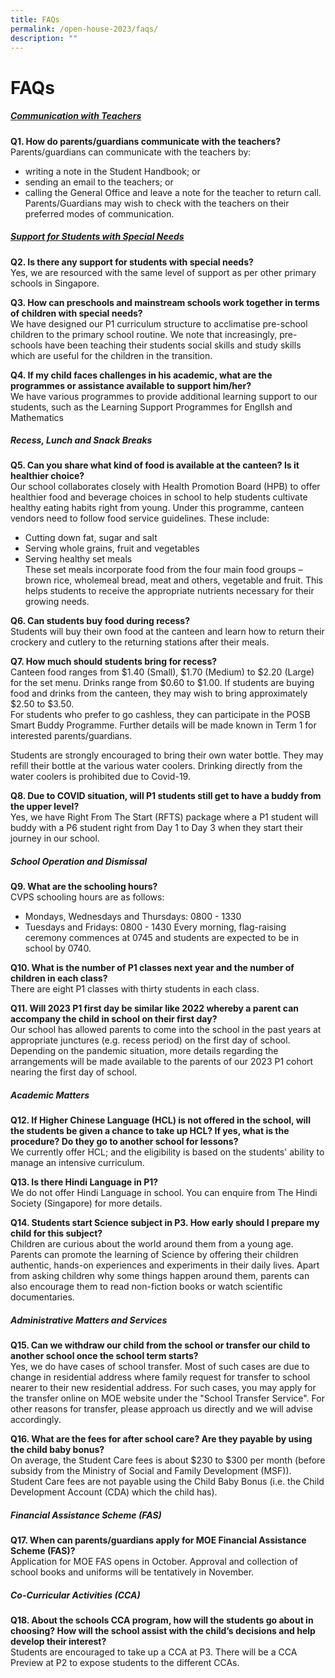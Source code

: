 ```yaml
---
title: FAQs
permalink: /open-house-2023/faqs/
description: ""
---
```

# FAQs
##### <u>Communication with Teachers</u>
**Q1. How do parents/guardians communicate with the teachers?** <br>
Parents/guardians can communicate with the teachers by:<br>
* writing a note in the Student Handbook; or
* sending an email to the teachers; or
* calling the General Office and leave a note for the teacher to return call.
Parents/Guardians may wish to check with the teachers on their preferred modes of communication.

##### <u>Support for Students with Special Needs </u><br>
**Q2. Is there any support for students with special needs?** <br>
Yes, we are resourced with the same level of support as per other primary schools in Singapore.

**Q3. How can preschools and mainstream schools work together in terms of children with special needs?**<br>
We have designed our P1 curriculum structure to acclimatise pre-school children to the primary school routine. We note that increasingly, pre-schools have been teaching their students social skills and study skills which are useful for the children in the transition.

**Q4. If my child faces challenges in his academic, what are the programmes or assistance available to support him/her?**<br>
We have various programmes to provide additional learning support to our students, such as the Learning Support Programmes for Engllsh and Mathematics
 
##### Recess, Lunch and Snack Breaks
**Q5. Can you share what kind of food is available at the canteen? Is it healthier choice?** <br>
Our school collaborates closely with Health Promotion Board (HPB) to offer healthier food and beverage choices in school to help students cultivate healthy eating habits right from young.
Under this programme, canteen vendors need to follow food service guidelines. These include: <br>
* Cutting down fat, sugar and salt
* Serving whole grains, fruit and vegetables
* Serving healthy set meals <br>
These set meals incorporate food from the four main food groups – brown rice, wholemeal bread, meat and others, vegetable and fruit. This helps students to receive the appropriate nutrients necessary for their growing needs.

**Q6. Can students buy food during recess?** <br>
Students will buy their own food at the canteen and learn how to return their crockery and cutlery to the returning stations after their meals.

**Q7. How much should students bring for recess?** <br>
Canteen food ranges from $1.40 (Small), $1.70 (Medium) to $2.20 (Large) for the set menu. Drinks range from $0.60 to $1.00. If students are buying food and drinks from the canteen, they may wish to bring approximately $2.50 to $3.50. <br>
For students who prefer to go cashless, they can participate in the POSB Smart Buddy Programme. Further details will be made known in Term 1 for interested parents/guardians. <br>

Students are strongly encouraged to bring their own water bottle. They may refill their bottle at the various water coolers. Drinking directly from the water coolers is prohibited due to Covid-19.

**Q8. Due to COVID situation, will P1 students still get to have a buddy from the upper level?** <br>
Yes, we have Right From The Start (RFTS) package where a P1 student will buddy with a P6 student right from Day 1 to Day 3 when they start their journey in our school. 

##### School Operation and Dismissal
**Q9. What are the schooling hours?** <br>
CVPS schooling hours are as follows: <br>
* Mondays, Wednesdays and Thursdays: 0800 - 1330
* Tuesdays and Fridays: 0800 - 1430
Every morning, flag-raising ceremony commences at 0745 and students are expected to be in school by 0740. 

**Q10. What is the number of P1 classes next year and the number of children in each class?** <br>
There are eight P1 classes with thirty students in each class.

**Q11. Will 2023 P1 first day be similar like 2022 whereby a parent can accompany the child in school on their first day?** <br>
Our school has allowed parents to come into the school in the past years at appropriate junctures (e.g. recess period) on the first day of school. Depending on the pandemic situation, more details regarding the arrangements will be made available to the parents of our 2023 P1 cohort nearing the first day of school. 
 
##### Academic Matters 
**Q12. If Higher Chinese Language (HCL) is not offered in the school, will the students be given a chance to take up HCL? If yes, what is the procedure? Do they go to another school for lessons?** <br>
We currently offer HCL; and the eligibility is based on the students' ability to manage an intensive curriculum.

**Q13. Is there Hindi Language in P1?** <br>
We do not offer Hindi Language in school. You can enquire from The Hindi Society (Singapore) for more details.

**Q14. Students start Science subject in P3. How early should I prepare my child for this subject?** <br>
Children are curious about the world around them from a young age. Parents can promote the learning of Science by offering their children authentic, hands-on experiences and experiments in their daily lives. Apart from asking children why some things happen around them, parents can also encourage them to read non-fiction books or watch scientific documentaries.  

##### Administrative Matters and Services
**Q15. Can we withdraw our child from the school or transfer our child to another school once the school term starts?** <br>
Yes, we do have cases of school transfer. Most of such cases are due to change in residential address where family request for transfer to school nearer to their new residential address. For such cases, you may apply for the transfer online on MOE website under the "School Transfer Service". For other reasons for transfer, please approach us directly and we will advise accordingly.

**Q16. What are the fees for after school care? Are they payable by using the child baby bonus?** <br>
On average, the Student Care fees is about $230 to $300 per month (before subsidy from the Ministry of Social and Family Development (MSF)). Student Care fees are not payable using the Child Baby Bonus (i.e. the Child Development Account (CDA) which the child has).


##### Financial Assistance Scheme (FAS)
**Q17. When can parents/guardians apply for MOE Financial Assistance Scheme (FAS)?** <br>
Application for MOE FAS opens in October. Approval and collection of school books and uniforms will be tentatively in November.
 
##### Co-Curricular Activities (CCA)
**Q18. About the schools CCA program, how will the students go about in choosing? How will the school assist with the child’s decisions and help develop their interest?** <br>
 Students are encouraged to take up a CCA at P3. There will be a CCA Preview at P2 to expose students to the different CCAs.